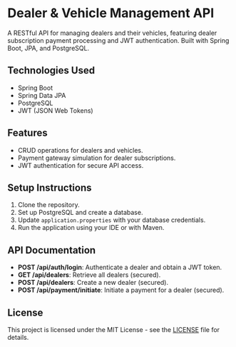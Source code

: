 # Dealer & Vehicle Management API

A RESTful API for managing dealers and their vehicles, featuring dealer subscription payment processing and JWT authentication. Built with Spring Boot, JPA, and PostgreSQL.

## Technologies Used
- Spring Boot
- Spring Data JPA
- PostgreSQL
- JWT (JSON Web Tokens)

## Features
- CRUD operations for dealers and vehicles.
- Payment gateway simulation for dealer subscriptions.
- JWT authentication for secure API access.

## Setup Instructions
1. Clone the repository.
2. Set up PostgreSQL and create a database.
3. Update `application.properties` with your database credentials.
4. Run the application using your IDE or with Maven.

## API Documentation
- **POST /api/auth/login**: Authenticate a dealer and obtain a JWT token.
- **GET /api/dealers**: Retrieve all dealers (secured).
- **POST /api/dealers**: Create a new dealer (secured).
- **POST /api/payment/initiate**: Initiate a payment for a dealer (secured).

## License
This project is licensed under the MIT License - see the [LICENSE](LICENSE) file for details.
